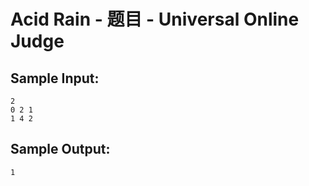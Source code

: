 # Acid Rain - 题目 - Universal Online Judge


## Sample Input: 
```
2
0 2 1
1 4 2
```

## Sample Output: 
```
1
```
